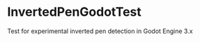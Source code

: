 InvertedPenGodotTest
====================

Test for experimental inverted pen detection in Godot Engine 3.x

